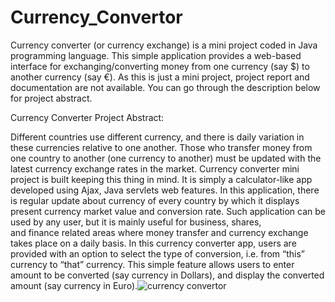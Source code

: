 # Currency_Convertor
Currency converter (or currency exchange) is a mini project coded in Java programming language. This simple application provides a web-based interface for exchanging/converting money from one currency (say $) to another currency (say €).
As this is just a mini project, project report and documentation are not available. You can go through the description below for project abstract.

Currency Converter Project Abstract:

Different countries use different currency, and there is daily variation in these currencies relative to one another. Those who transfer money from one country to another (one currency to another) must be updated with the latest currency exchange rates in the market.
Currency converter mini project is built keeping this thing in mind. It is simply a calculator-like app developed using Ajax, Java servlets web features. In this application, there is regular update about currency of every country by which it displays present currency market value and conversion rate.
Such application can be used by any user, but it is mainly useful for business, shares, and finance related areas where money transfer and currency exchange takes place on a daily basis.
In this currency converter app, users are provided with an option to select the type of conversion, i.e. from “this” currency to “that” currency. This simple feature allows users to enter amount to be converted (say currency in Dollars), and display the converted amount (say currency in Euro).![currency convertor](https://github.com/sumit-kudal/Currency_Convertor/assets/84763574/bf7391da-c577-4ff2-a647-4cd41d0a749d)
